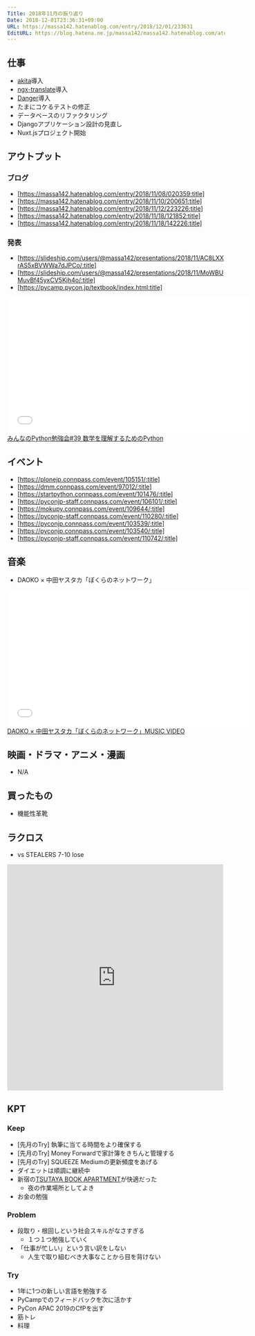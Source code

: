 ```yaml
---
Title: 2018年11月の振り返り
Date: 2018-12-01T23:36:31+09:00
URL: https://massa142.hatenablog.com/entry/2018/12/01/233631
EditURL: https://blog.hatena.ne.jp/massa142/massa142.hatenablog.com/atom/entry/10257846132678723390
---
```


## 仕事
+ [akita](https://github.com/datorama/akita)導入
+ [ngx-translate](https://github.com/ngx-translate)導入
+ [Danger](https://danger.systems/js/)導入
+ たまにコケるテストの修正
+ データベースのリファクタリング
+ Djangoアプリケーション設計の見直し
+ Nuxt.jsプロジェクト開始

## アウトプット
### ブログ
* [https://massa142.hatenablog.com/entry/2018/11/08/020359:title]
* [https://massa142.hatenablog.com/entry/2018/11/10/200651:title]
* [https://massa142.hatenablog.com/entry/2018/11/12/223226:title]
* [https://massa142.hatenablog.com/entry/2018/11/18/121852:title]
* [https://massa142.hatenablog.com/entry/2018/11/18/142226:title]

### 発表
* [https://slideship.com/users/@massa142/presentations/2018/11/AC8LXXrAS5xBVWWa7dJPCo/:title]
* [https://slideship.com/users/@massa142/presentations/2018/11/MoWBUMuvBf45yxCV5Kjh4o/:title]
* [https://pycamp.pycon.jp/textbook/index.html:title]

<iframe width="560" height="315" frameborder="0" allowfullscreen="" src="//www.youtube.com/embed/2jcmntYs0Rw"></iframe><br><a href="https://youtube.com/watch?v=2jcmntYs0Rw">みんなのPython勉強会#39 数学を理解するためのPython</a>

## イベント
+ [https://plonejp.connpass.com/event/105151/:title]
+ [https://dmm.connpass.com/event/97012/:title]
+ [https://startpython.connpass.com/event/101476/:title]
+ [https://pyconjp-staff.connpass.com/event/106101/:title]
+ [https://mokupy.connpass.com/event/109644/:title]
+ [https://pyconjp-staff.connpass.com/event/110280/:title]
+ [https://pyconjp.connpass.com/event/103539/:title]
+ [https://pyconjp.connpass.com/event/103540/:title]
+ [https://pyconjp-staff.connpass.com/event/110742/:title]

## 音楽
+ DAOKO × 中田ヤスタカ「ぼくらのネットワーク」

<iframe width="560" height="315" frameborder="0" allowfullscreen="" src="//www.youtube.com/embed/NXTO3m1B_h4"></iframe><br><a href="https://youtube.com/watch?v=NXTO3m1B_h4">DAOKO × 中田ヤスタカ「ぼくらのネットワーク」MUSIC VIDEO</a>

## 映画・ドラマ・アニメ・漫画
* N/A

## 買ったもの
* 機能性革靴

## ラクロス
+ vs STEALERS 7-10 lose

<iframe src="https://www.facebook.com/plugins/post.php?href=https%3A%2F%2Fwww.facebook.com%2FAdvanceHangloose%2Fposts%2F1897830960270723&width=500" width="500" height="522" style="border:none;overflow:hidden" scrolling="no" frameborder="0" allowTransparency="true" allow="encrypted-media"></iframe>

## KPT

### Keep
* [先月のTry] 執筆に当てる時間をより確保する
* [先月のTry] Money Forwardで家計簿をきちんと管理する
* [先月のTry] SQUEEZE Mediumの更新頻度をあげる
* ダイエットは順調に継続中
* 新宿の[TSUTAYA BOOK APARTMENT](https://tsutaya.tsite.jp/feature/store/tba_shinjuku/index)が快適だった
  * 夜の作業場所としてよき
* お金の勉強

### Problem
* 段取り・根回しという社会スキルがなさすぎる
  * １つ１つ勉強していく
* 「仕事が忙しい」という言い訳をしない
  * 人生で取り組むべき大事なことから目を背けない

### Try
* 1年に1つの新しい言語を勉強する
* PyCampでのフィードバックを次に活かす
* PyCon APAC 2019のCfPを出す
* 筋トレ
* 料理
